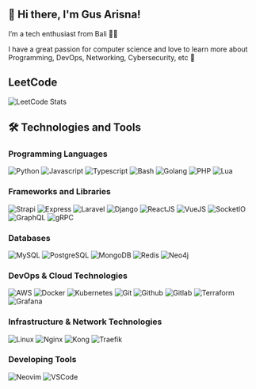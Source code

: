 ## 👋 Hi there, I'm Gus Arisna!

I’m a tech enthusiast from Bali 🌿🙏

I have a great passion for computer science and love to learn more about Programming, DevOps, Networking, Cybersecurity, etc 🚀

## LeetCode
![LeetCode Stats](https://leetcode.card.workers.dev/arisnacg?theme=auto&font=baloo&extension=activity)

## 🛠️ Technologies and Tools

### Programming Languages

<p>
  <img alt="Python" src="https://img.shields.io/badge/-Python-3776AB?style=flat-square&logo=python&logoColor=white" /> 
  <img alt="Javascript" src="https://img.shields.io/badge/-Javascript-de9c25?style=flat-square&logo=javascript&logoColor=white" />
  <img alt="Typescript" src="https://img.shields.io/badge/-Typescript-2f74c0?style=flat-square&logo=typescript&logoColor=white" />
  <img alt="Bash" src="https://img.shields.io/badge/-Bash-2a3337?style=flat-square&logo=linux&logoColor=white" />
  <img alt="Golang" src="https://img.shields.io/badge/-Golang-00a7d0?style=flat-square&logo=go&logoColor=white" />
  <img alt="PHP" src="https://img.shields.io/badge/-PHP-5851ea?style=flat-square&logo=php&logoColor=white" />
  <img alt="Lua" src="https://img.shields.io/badge/-Lua-121268?style=flat-square&logo=lua&logoColor=white" />
</p>

### Frameworks and Libraries

<p>
  <img alt="Strapi" src="https://img.shields.io/badge/-Strapi-4c25d9?style=flat-square&logo=strapi&logoColor=white" /> 
  <img alt="Express" src="https://img.shields.io/badge/-Express-3c823b?style=flat-square&logo=express&logoColor=white" /> 
  <img alt="Laravel" src="https://img.shields.io/badge/-Laravel-f34d39?style=flat-square&logo=laravel&logoColor=white" /> 
  <img alt="Django" src="https://img.shields.io/badge/-Django-092d1f?style=flat-square&logo=django&logoColor=white" /> 
  <img alt="ReactJS" src="https://img.shields.io/badge/-ReactJS-2975ce?style=flat-square&logo=react&logoColor=white" /> 
  <img alt="VueJS" src="https://img.shields.io/badge/-VueJS-168955?style=flat-square&logo=vuedotjs&logoColor=white" /> 
  <img alt="SocketIO" src="https://img.shields.io/badge/-SocketIO-2a403c?style=flat-square&logo=socketdotio&logoColor=white" /> 
  <img alt="GraphQL" src="https://img.shields.io/badge/-GraphQL-da0093?style=flat-square&logo=graphql&logoColor=white" /> 
  <img alt="gRPC" src="https://img.shields.io/badge/-gRPC-234a57?style=flat-square&logo=trpc&logoColor=white" /> 
</p>

### Databases

<p>
  <img alt="MySQL" src="https://img.shields.io/badge/-MySQL-3562aa?style=flat-square&logo=mysql&logoColor=white" /> 
  <img alt="PostgreSQL" src="https://img.shields.io/badge/-PostgreSQL-295678?style=flat-square&logo=postgresql&logoColor=white" /> 
  <img alt="MongoDB" src="https://img.shields.io/badge/-MongoDB-429434?style=flat-square&logo=mongodb&logoColor=white" /> 
  <img alt="Redis" src="https://img.shields.io/badge/-Redis-9e2321?style=flat-square&logo=redis&logoColor=white" /> 
  <img alt="Neo4j" src="https://img.shields.io/badge/-Neo4j-016f99?style=flat-square&logo=neo4j&logoColor=white" /> 
</p>

### DevOps & Cloud Technologies

<p>
  <img alt="AWS" src="https://img.shields.io/badge/-AWS-ff9900?style=flat-square&logo=amazonaws&logoColor=white" />
  <img alt="Docker" src="https://img.shields.io/badge/-Docker-2496ED?style=flat-square&logo=docker&logoColor=white" />
  <img alt="Kubernetes" src="https://img.shields.io/badge/-Kubernetes-325CE5?style=flat-square&logo=kubernetes&logoColor=white" />
  <img alt="Git" src="https://img.shields.io/badge/-Git-db4128?style=flat-square&logo=git&logoColor=white" />
  <img alt="Github" src="https://img.shields.io/badge/-Github-0d2534?style=flat-square&logo=github&logoColor=white" />
  <img alt="Gitlab" src="https://img.shields.io/badge/-Gitlab-db4128?style=flat-square&logo=gitlab&logoColor=white" />
  <img alt="Terraform" src="https://img.shields.io/badge/-Terraform-7B42BC?style=flat-square&logo=terraform&logoColor=white" />
  <img alt="Grafana" src="https://img.shields.io/badge/-Grafana-F46800?style=flat-square&logo=grafana&logoColor=white" />
</p>

### Infrastructure & Network Technologies

<p>
  <img alt="Linux" src="https://img.shields.io/badge/-Linux-168eca?style=flat-square&logo=linux&logoColor=white" /> 
  <img alt="Nginx" src="https://img.shields.io/badge/-Nginx-009639?style=flat-square&logo=nginx&logoColor=white" />
  <img alt="Kong" src="https://img.shields.io/badge/-Kong-0cb095?style=flat-square&logo=kong&logoColor=white" />
  <img alt="Traefik" src="https://img.shields.io/badge/-Traefik-239cbb?style=flat-square&logo=traefikproxy&logoColor=white" />
</p>

### Developing Tools
<p>
  <img alt="Neovim" src="https://img.shields.io/badge/-Neovim-388b29?style=flat-square&logo=neovim&logoColor=white" />
  <img alt="VSCode" src="https://img.shields.io/badge/-VSCode-007ACC?style=flat-square&logo=visual-studio-code&logoColor=white" />
</p>
